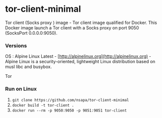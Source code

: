 # tor-client-minimal

Tor client (Socks proxy ) image - Tor client image qualified for Docker. This Docker image launch a Tor client with a Socks proxy on port 9050 (SocksPort 0.0.0.0:9050).

### Versions

OS : Alpine Linux Latest - [http://alpinelinux.org](http://alpinelinux.org) - Alpine Linux is a security-oriented, lightweight Linux distribution based on musl libc and busybox.

Tor

### Run on Linux

1. `git clone https://github.com/nsapa/tor-client-minimal`
2. `docker build -t tor-client .`
3. `docker run --rm -p 9050:9050 -p 9051:9051 tor-client`


